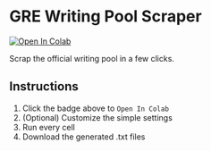 # GRE Writing Pool Scraper
[![Open In Colab](https://colab.research.google.com/assets/colab-badge.svg)](https://colab.research.google.com/drive/1tSlVHUwtCfOktzJI--3hWnWs2JML7qXi?usp=sharing)

Scrap the official writing pool in a few clicks.

## Instructions
1. Click the badge above to `Open In Colab`
2. (Optional) Customize the simple settings
3. Run every cell
4. Download the generated .txt files
